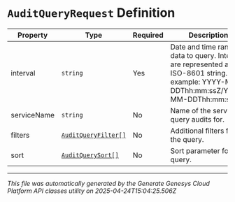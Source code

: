 # `AuditQueryRequest` Definition

| Property | Type | Required | Description |
|----------|------|----------|-------------|
| interval | `string` | Yes | Date and time range of data to query. Intervals are represented as an ISO-8601 string. For example: YYYY-MM-DDThh:mm:ssZ/YYYY-MM-DDThh:mm:ssZ |
| serviceName | `string` | No | Name of the service to query audits for. |
| filters | [`AuditQueryFilter[]`](auditqueryfilter-definition.md) | No | Additional filters for the query. |
| sort | [`AuditQuerySort[]`](auditquerysort-definition.md) | No | Sort parameter for the query. |

---

*This file was automatically generated by the Generate Genesys Cloud Platform API classes utility on 2025-04-24T15:04:25.506Z*